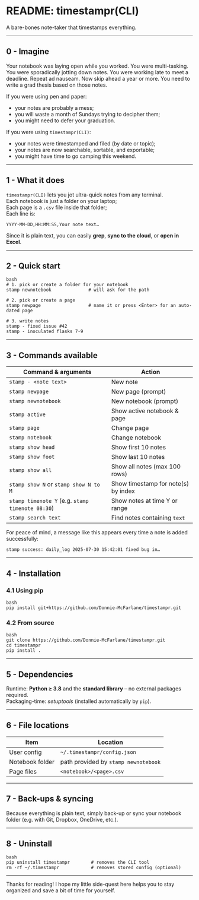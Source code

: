 # README: timestampr(CLI)

A bare-bones note-taker that timestamps everything.

---

## 0 - Imagine

Your notebook was laying open while you worked. You were multi-tasking. You were sporadically jotting down notes. You were working late to meet a deadline. Repeat ad nauseam. Now skip ahead a year or more. You need to write a grad thesis based on those notes.

If you were using pen and paper:
- your notes are probably a mess;
- you will waste a month of Sundays trying to decipher them;
- you might need to defer your graduation.

If you were using `timestampr(CLI)`:
- your notes were timestamped and filed (by date or topic);
- your notes are now searchable, sortable, and exportable;
- you might have time to go camping this weekend.

---

## 1 - What it does

`timestampr(CLI)` lets you jot ultra-quick notes from any terminal.\
Each notebook is just a folder on your laptop;\
Each page is a `.csv` file inside that folder;\
Each line is:

```
YYYY-MM-DD,HH:MM:SS,Your note text…
```

Since it is plain text, you can easily **grep**, **sync to the cloud**, or **open in Excel**.

---

## 2 - Quick start

```
bash
# 1. pick or create a folder for your notebook
stamp newnotebook              # will ask for the path

# 2. pick or create a page
stamp newpage                  # name it or press <Enter> for an auto-dated page

# 3. write notes
stamp - fixed issue #42
stamp - inoculated flasks 7-9
```

---

## 3 - Commands available

| Command & arguments                                   | Action                                  |
| ----------------------------------------------------- | --------------------------------------- |
| `stamp - <note text>`                                 | New note                                |
| `stamp newpage`                                       | New page (prompt)                       |
| `stamp newnotebook`                                   | New notebook (prompt)                   |
| `stamp active`                                        | Show active notebook & page             |
| `stamp page`                                          | Change page                             |
| `stamp notebook`                                      | Change notebook                         |
| `stamp show head`                                     | Show first 10 notes                      |
| `stamp show foot`                                     | Show last 10 notes                       |
| `stamp show all`                                      | Show all notes (max 100 rows)                          |
| `stamp show N` or `stamp show N to M`                 | Show timestamp for note(s) by index               |
| `stamp timenote Y` (e.g. `stamp timenote 08:30`)      | Show notes at time Y or range |
| `stamp search text`                                   | Find notes containing `text` |

For peace of mind, a message like this appears every time a note is added successfully:

```
stamp success: daily_log 2025-07-30 15:42:01 fixed bug in…
```

---

## 4 - Installation

### 4.1 Using pip

```
bash
pip install git+https://github.com/Donnie-McFarlane/timestampr.git
```

### 4.2 From source

```
bash
git clone https://github.com/Donnie-McFarlane/timestampr.git
cd timestampr
pip install .
```

---

## 5 - Dependencies

Runtime: **Python ≥ 3.8** and the **standard library** – no external packages required.\
Packaging-time: *setuptools* (installed automatically by `pip`).

---

## 6 - File locations

| Item            | Location                             |
| --------------- | ------------------------------------ |
| User config     | `~/.timestampr/config.json`          |
| Notebook folder | path provided by `stamp newnotebook` |
| Page files      | `<notebook>/<page>.csv`              |

---

## 7 - Back-ups & syncing

Because everything is plain text, simply back-up or sync your notebook folder (e.g. with Git, Dropbox, OneDrive, etc.).

---

## 8 - Uninstall

```
bash
pip uninstall timestampr        # removes the CLI tool
rm -rf ~/.timestampr            # removes stored config (optional)
```

---

Thanks for reading! I hope my little side-quest here helps you to stay organized and save a bit of time for yourself.

